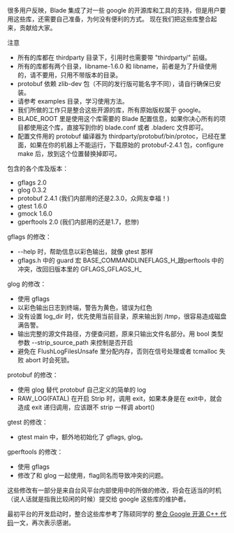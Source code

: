 很多用户反映，Blade 集成了对一些 google 的开源库和工具的支持，但是用户要用这些库，还需要自己准备，为何没有便利的方式。
现在我们把这些库整合起来，贡献给大家。

注意
  * 所有的库都在 thirdparty 目录下，引用时也需要带 "thirdparty/" 前缀。
  * 所有的库都有两个目录，libname-1.6.0 和 libname，前者是为了升级使用的，请不要用，只用不带版本的目录。
  * protobuf 依赖 zlib-dev 包（不同的发行版可能名字不同），请自行确保已安装。
  * 请参考 examples 目录，学习使用方法。
  * 我们所做的工作只是整合这些开源的库，所有原始版权属于 google。
  * BLADE\_ROOT 里是使用这个库需要的 Blade 配置信息，如果你决心所有的项目都使用这个库，直接写到你的 blade.conf 或者 .bladerc 文件即可。
  * 配置文件用的 protobuf 编译器为 thirdparty/protobuf/bin/protoc，已经在里面，如果在你的机器上不能运行，下载原始的 protobuf-2.4.1 包，configure make 后，放到这个位置替换掉即可。


包含的各个库及版本：
  * gflags 2.0
  * glog 0.3.2
  * protobuf 2.4.1 (我们内部用的还是2.3.0，众网友幸福！)
  * gtest 1.6.0
  * gmock 1.6.0
  * gperftools 2.0 (我们内部用的还是1.7，悲惨)

gflags 的修改：
  * --help 时，帮助信息以彩色输出，就像 gtest 那样
  * gflags.h 中的 guard 宏 BASE\_COMMANDLINEFLAGS\_H_跟perftools 中的冲突，改回旧版本里的 GFLAGS\_GFLAGS\_H_

glog 的修改：
  * 使用 gflags
  * 以彩色输出日志到终端，警告为黄色，错误为红色
  * 没有设置 log\_dir 时，优先使用当前目录，原来输出到 /tmp，很容易造成磁盘满告警。
  * 输出完整的源文件路径，方便查问题，原来只输出文件名部分。用 bool 类型参数 --strip\_source\_path 来控制是否开启
  * 避免在 FlushLogFilesUnsafe 里分配内存，否则在信号处理或者 tcmalloc 失败 abort 时会死锁。

protobuf 的修改：
  * 使用 glog 替代 protobuf 自己定义的简单的 log
  * RAW\_LOG(FATAL) 在开启 Strip 时，调用 exit，如果本身是在 exit中，就会造成 exit 递归调用，应该跟不 strip 一样调 abort()

gtest 的修改：
  * gtest main 中，额外地初始化了 gflags, glog。

gperftools 的修改：
  * 使用 gflags
  * 修改了和 glog 一起使用，flag同名而导致冲突的问题。

这些修改有一部分是来自台风平台内部使用中的所做的修改，将会在适当的时机（说人话就是指我比较闲的时候）提交给 google 这些库的维护者。

最初平台的开发启动时，整合这些库参考了陈硕同学的 [整合 Google 开源 C++ 代码](http://blog.csdn.net/Solstice/article/details/5497699)一文，再次表示感谢。